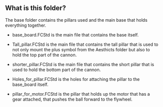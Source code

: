 ## What is this folder?

The base folder contains the pillars used and the main base that holds everything together.

* base_board.FCStd is the main file that contains the base itself.

* Tall_pillar.FCStd is the main file that contains the tall pillar that is used to not only mount the plus symbol from the Aesthicts folder but also to hold the top part of the cannon.

* shorter_pillar.FCStd is the main file that contains the short pillar that is used to hold the bottom part of the cannon.

* Holes_for_pillar.FCStd is the holes for attaching the pillar to the base_board itself.

* pillar_for_motor.FCStd is the pillar that holds up the motor that has a gear attached, that pushes the ball forward to the flywheel.

